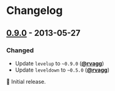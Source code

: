 # Changelog

## [0.9.0] - 2013-05-27

### Changed

- Update `levelup` to `~0.9.0` ([**@rvagg**](https://github.com/rvagg))
- Update `leveldown` to `~0.5.0` ([**@rvagg**](https://github.com/rvagg))

:seedling: Initial release.

[0.9.0]: https://github.com/Level/level/releases/tag/0.9.0

